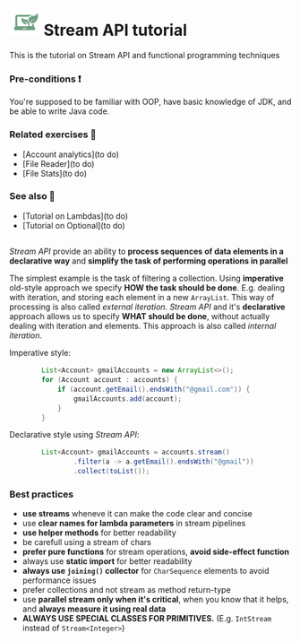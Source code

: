 # <img src="https://raw.githubusercontent.com/bobocode-projects/resources/master/image/logo_transparent_background.png" height=50/> Stream API tutorial

This is the tutorial on Stream API and functional programming techniques
### Pre-conditions ❗
You're supposed to be familiar with OOP, have basic knowledge of JDK, and be able to write Java code. 
### Related exercises 💪
* [Account analytics](to do)
* [File Reader](to do)
* [File Stats](to do)
### See also 🔽
* [Tutorial on Lambdas](to do)
* [Tutorial on Optional](to do)
##
*Stream API* provide an ability to **process sequences of data elements in a declarative way** and **simplify the task of 
performing operations in parallel**

The simplest example is the task of filtering a collection. Using **imperative** old-style approach we specify **HOW the task 
should be done**. E.g. dealing with iteration, and storing each element in a new `ArrayList`. This way of processing is also 
called *external iteration*. *Stream API* and it's **declarative** approach allows us to specify **WHAT should be done**, without 
actually dealing with iteration and elements. This approach is also called *internal iteration*. 

Imperative style:
```java
        List<Account> gmailAccounts = new ArrayList<>();
        for (Account account : accounts) {
            if (account.getEmail().endsWith("@gmail.com")) {
                gmailAccounts.add(account);
            }
        }
```
Declarative style using *Stream API*:
```java
        List<Account> gmailAccounts = accounts.stream()
                .filter(a -> a.getEmail().endsWith("@gmail"))
                .collect(toList());
```

### Best practices
* **use streams** wheneve it can make the code clear and concise
* use **clear names for lambda parameters** in stream pipelines
* **use helper methods** for better readability
* be carefull using a stream of chars
* **prefer pure functions** for stream operations, **avoid side-effect function**
* always use **static import** for better readability
* **always use `joining()` collector** for `CharSequence` elements to avoid performance issues
* prefer collections and not stream as method return-type
* use **parallel stream only when it's critical**, when you know that it helps, and **always measure it using real data**
* **ALWAYS USE SPECIAL CLASSES FOR PRIMITIVES.** (E.g. `IntStream` instead of `Stream<Integer>`)
